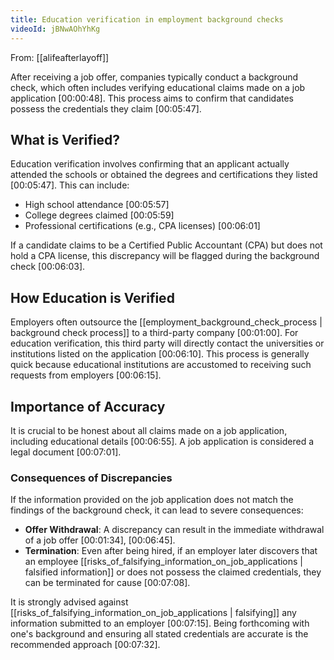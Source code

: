 ```yaml
---
title: Education verification in employment background checks
videoId: jBNwAOhYhKg
---
```


From: [[alifeafterlayoff]] <br/> 

After receiving a job offer, companies typically conduct a background check, which often includes verifying educational claims made on a job application <a class="yt-timestamp" data-t="00:00:48">[00:00:48]</a>. This process aims to confirm that candidates possess the credentials they claim <a class="yt-timestamp" data-t="00:05:47">[00:05:47]</a>.

## What is Verified?
Education verification involves confirming that an applicant actually attended the schools or obtained the degrees and certifications they listed <a class="yt-timestamp" data-t="00:05:47">[00:05:47]</a>. This can include:
*   High school attendance <a class="yt-timestamp" data-t="00:05:57">[00:05:57]</a>
*   College degrees claimed <a class="yt-timestamp" data-t="00:05:59">[00:05:59]</a>
*   Professional certifications (e.g., CPA licenses) <a class="yt-timestamp" data-t="00:06:01">[00:06:01]</a>

If a candidate claims to be a Certified Public Accountant (CPA) but does not hold a CPA license, this discrepancy will be flagged during the background check <a class="yt-timestamp" data-t="00:06:03">[00:06:03]</a>.

## How Education is Verified
Employers often outsource the [[employment_background_check_process | background check process]] to a third-party company <a class="yt-timestamp" data-t="00:01:00">[00:01:00]</a>. For education verification, this third party will directly contact the universities or institutions listed on the application <a class="yt-timestamp" data-t="00:06:10">[00:06:10]</a>. This process is generally quick because educational institutions are accustomed to receiving such requests from employers <a class="yt-timestamp" data-t="00:06:15">[00:06:15]</a>.

## Importance of Accuracy
It is crucial to be honest about all claims made on a job application, including educational details <a class="yt-timestamp" data-t="00:06:55">[00:06:55]</a>. A job application is considered a legal document <a class="yt-timestamp" data-t="00:07:01">[00:07:01]</a>.

### Consequences of Discrepancies
If the information provided on the job application does not match the findings of the background check, it can lead to severe consequences:
*   **Offer Withdrawal**: A discrepancy can result in the immediate withdrawal of a job offer <a class="yt-timestamp" data-t="00:01:34">[00:01:34]</a>, <a class="yt-timestamp" data-t="00:06:45">[00:06:45]</a>.
*   **Termination**: Even after being hired, if an employer later discovers that an employee [[risks_of_falsifying_information_on_job_applications | falsified information]] or does not possess the claimed credentials, they can be terminated for cause <a class="yt-timestamp" data-t="00:07:08">[00:07:08]</a>.

It is strongly advised against [[risks_of_falsifying_information_on_job_applications | falsifying]] any information submitted to an employer <a class="yt-timestamp" data-t="00:07:15">[00:07:15]</a>. Being forthcoming with one's background and ensuring all stated credentials are accurate is the recommended approach <a class="yt-timestamp" data-t="00:07:32">[00:07:32]</a>.